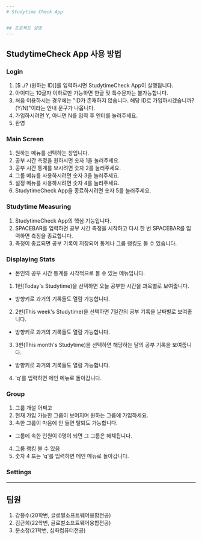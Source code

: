 ```yaml
---
# Studytime Check App


## 프로젝트 설명
---
```

## StudytimeCheck App 사용 방법
### Login
1. [$ ./? (원하는 ID)]를 입력하시면 StudytimeCheck App이 실행됩니다.
2. 아이디는 10글자 이하로만 가능하면 한글 및 특수문자는 불가능합니다.
3. 처음 이용하시는 경우에는 "ID가 존재하지 않습니다. 해당 ID로 가입하시겠습니까? (Y/N)"이라는 안내 문구가 나옵니다.
4. 가입하시려면 Y, 아니면 N를 입력 후 엔터를 눌러주세요.
5. 환영
### Main Screen
1. 원하는 메뉴를 선택하는 창입니다.
2. 공부 시간 측정을 원하시면 숫자 1을 눌러주세요.
3. 공부 시간 통계를 보시려면 숫자 2를 눌러주세요.
4. 그룹 메뉴를 사용하시려면 숫자 3을 눌러주세요.
5. 설정 메뉴를 사용하시려면 숫자 4를 눌러주세요.
6. StudytimeCheck App을 종료하시려면 숫자 5를 눌러주세요.
### Studytime Measuring
1. StudytimeCheck App의 핵심 기능입니다.
1. SPACEBAR를 입력하면 공부 시간 측정을 시작하고 다시 한 번 SPACEBAR를 입력하면 측정을 종료합니다.
2. 측정이 종료되면 공부 기록이 저장되어 통계나 그룹 랭킹도 볼 수 있습니다.

### Displaying Stats
- 본인의 공부 시간 통계를 시각적으로 볼 수 있는 메뉴입니다.
1. 1번(Today's Studytime)을 선택하면 오늘 공부한 시간을 과목별로 보여줍니다.
- 방향키로 과거의 기록들도 열람 가능합니다.
2. 2번(This week's Studytime)을 선택하면 7일간의 공부 기록을 날짜별로 보여줍니다.
- 방향키로 과거의 기록들도 열람 가능합니다.
3. 3번(This month's Studytime)을 선택하면 해당하는 달의 공부 기록을 보여줍니다.
- 방향키로 과거의 기록들도 열람 가능합니다.
4. 'q'를 입력하면 메인 메뉴로 돌아갑니다.
### Group
1. 그룹 개설 어쩌고
2. 현재 가입 가능한 그룹이 보여지며 원하는 그룹에 가입하세요.
3. 속한 그룹이 마음에 안 들면 탈퇴도 가능합니다.
- 그룹에 속한 인원이 0명이 되면 그 그룹은 해체됩니다.
4. 그룹 랭킹 볼 수 있음
5. 숫자 4 또는 'q'를 입력하면 메인 메뉴로 돌아갑니다.
### Settings
---
## 팀원
1. 강봉수(20학번, 글로벌소프트웨어융합전공)
2. 김근희(22학번, 글로벌소프트웨어융합전공)
3. 문소정(21학번, 심화컴퓨터전공)

